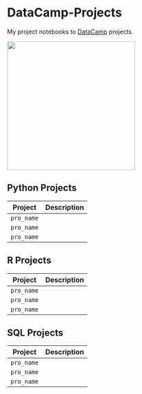 # DataCamp-Projects
My project notebooks to [DataCamp](https://learn.datacamp.com/) projects.

<img src="https://res.cloudinary.com/dyd911kmh/image/upload/f_auto,q_auto:best/v1603223608/DC_New_mugdv8.png" width="300">

## Python Projects
| Project       | Description |
|-----------|------|
| `pro_name`    | <Description>   |
| `pro_name`   | <Description>   |
| `pro_name` | <Description>   |

## R Projects
| Project       | Description |
|-----------|------|
| `pro_name`    | <Description>   |
| `pro_name`   | <Description>   |
| `pro_name` | <Description>   |

## SQL Projects
| Project       | Description |
|-----------|------|
| `pro_name`    | <Description>   |
| `pro_name`   | <Description>   |
| `pro_name` | <Description>   |

